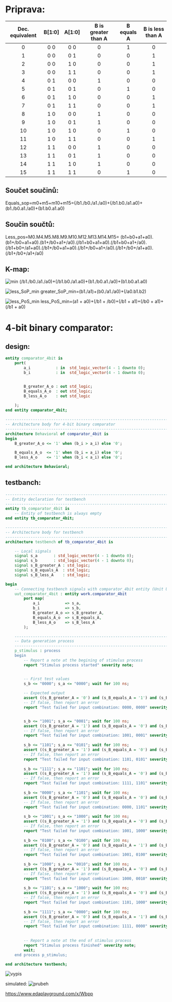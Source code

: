 # Priprava:

| **Dec. equivalent** | **B[1:0]** | **A[1:0]** | **B is greater than A** | **B equals A** | **B is less than A** |
| :-: | :-: | :-: | :-: | :-: | :-: |
| 0 | 0 0 | 0 0 | 0 | 1 | 0 |
| 1 | 0 0 | 0 1 | 0 | 0 | 1 |
| 2 | 0 0 | 1 0 | 0 | 0 | 1 |
| 3 | 0 0 | 1 1 | 0 | 0 | 1 |
| 4 | 0 1 | 0 0 | 1 | 0 | 0 |
| 5 | 0 1 | 0 1 | 0 | 1 | 0 |
| 6 | 0 1 | 1 0 | 0 | 0 | 1 |
| 7 | 0 1 | 1 1 | 0 | 0 | 1 |
| 8 | 1 0 | 0 0 | 1 | 0 | 0 |
| 9 | 1 0 | 0 1 | 1 | 0 | 0 |
| 10 | 1 0 | 1 0 | 0 | 1 | 0 |
| 11 | 1 0 | 1 1 | 0 | 0 | 1 |
| 12 | 1 1 | 0 0 | 1 | 0 | 0 |
| 13 | 1 1 | 0 1 | 1 | 0 | 0 |
| 14 | 1 1 | 1 0 | 1 | 0 | 0 |
| 15 | 1 1 | 1 1 | 0 | 1 | 0 |


## Součet součinů:
Equals_sop=m0+m5+m10+m15=(/b1./b0./a1./a0)+(/b1.b0./a1.a0)+(b1./b0.a1./a0)+(b1.b0.a1.a0)

## Součin součtů:
Less_pos=M0.M4.M5.M8.M9.M10.M12.M13.M14.M15=
(b1+b0+a1+a0).(b1+/b0+a1+a0).(b1+/b0+a1+/a0).(/b1+b0+a1+a0).(/b1+b0+a1+/a0).(/b1+b0+/a1+a0).(/b1+/b0+a1+a0).(/b1+/b0+a1+/a0).(/b1+/b0+/a1+a0).(/b1+/b0+/a1+/a0)


## K-map:
![min](K-map.png)
(/b1./b0./a1./a0)+(/b1.b0./a1.a0)+(b1./b0.a1./a0)+(b1.b0.a1.a0)

![less_SoP_min](K-map_minterms.png)
greater_SoP_min=(b1./a1)+(b0./a1./a0)+(/a0.b1.b2)

![less_PoS_min](K-map_maxterms.png)
less_PoS_min=(a1 + a0)+(/b1 + /b0)+(/b1 + a1)+(/b0 + a1)+(/b1 + a0)



# 4-bit binary comparator:


## design:
```vhdl
entity comparator_4bit is
    port(
        a_i		      : in  std_logic_vector(4 - 1 downto 0);
        b_i	          : in  std_logic_vector(4 - 1 downto 0);


        B_greater_A_o : out	std_logic;
        B_equals_A_o  : out	std_logic;
        B_less_A_o    : out std_logic
        
    );
end entity comparator_4bit;

------------------------------------------------------------------------
-- Architecture body for 4-bit binary comparator
------------------------------------------------------------------------
architecture Behavioral of comparator_4bit is
begin
    B_greater_A_o <= '1' when (b_i > a_i) else '0';

    B_equals_A_o  <= '1' when (b_i = a_i) else '0';
    B_less_A_o    <= '1' when (b_i < a_i) else '0';

end architecture Behavioral;
```
## testbanch:

```vhdl
------------------------------------------------------------------------
-- Entity declaration for testbench
------------------------------------------------------------------------
entity tb_comparator_4bit is
    -- Entity of testbench is always empty
end entity tb_comparator_4bit;

------------------------------------------------------------------------
-- Architecture body for testbench
------------------------------------------------------------------------
architecture testbench of tb_comparator_4bit is

    -- Local signals
    signal s_a       : std_logic_vector(4 - 1 downto 0);
    signal s_b       : std_logic_vector(4 - 1 downto 0);
    signal s_B_greater_A : std_logic;
    signal s_B_equals_A  : std_logic;
    signal s_B_less_A    : std_logic;

begin
    -- Connecting testbench signals with comparator_4bit entity (Unit Under Test)
    uut_comparator_4bit : entity work.comparator_4bit
        port map(
            a_i           => s_a,
            b_i           => s_b,
            B_greater_A_o => s_B_greater_A,
            B_equals_A_o  => s_B_equals_A,
            B_less_A_o    => s_B_less_A
        );

    --------------------------------------------------------------------
    -- Data generation process
    --------------------------------------------------------------------
    p_stimulus : process
    begin
        -- Report a note at the begining of stimulus process
        report "Stimulus process started" severity note;


        -- First test values
        s_b <= "0000"; s_a <= "0000"; wait for 100 ns;
        
        -- Expected output
        assert ((s_B_greater_A = '0') and (s_B_equals_A = '1') and (s_B_less_A = '0'))
        -- If false, then report an error
        report "Test failed for input combination: 0000, 0000" severity error;


        s_b <= "1001"; s_a <= "0001"; wait for 100 ns;
        assert ((s_B_greater_A = '1') and (s_B_equals_A = '0') and (s_B_less_A = '0'))
        -- If false, then report an error
        report "Test failed for input combination: 1001, 0001" severity error;
        
        s_b <= "1101"; s_a <= "0101"; wait for 100 ns;
        assert ((s_B_greater_A = '1') and (s_B_equals_A = '0') and (s_B_less_A = '0'))
        -- If false, then report an error
        report "Test failed for input combination: 1101, 0101" severity error;        
        
        s_b <= "1111"; s_a <= "1101"; wait for 100 ns;
        assert ((s_B_greater_A = '1') and (s_B_equals_A = '0') and (s_B_less_A = '0'))
        -- If false, then report an error
        report "Test failed for input combination: 1111, 1101" severity error;
        
        s_b <= "0000"; s_a <= "1101"; wait for 100 ns;
        assert ((s_B_greater_A = '0') and (s_B_equals_A = '0') and (s_B_less_A = '1'))
        -- If false, then report an error
        report "Test failed for input combination: 0000, 1101" severity error;        
        
        s_b <= "1001"; s_a <= "1000"; wait for 100 ns;
        assert ((s_B_greater_A = '1') and (s_B_equals_A = '0') and (s_B_less_A = '0'))
        -- If false, then report an error
        report "Test failed for input combination: 1001, 1000" severity error;
        
        s_b <= "0100"; s_a <= "0100"; wait for 100 ns;
        assert ((s_B_greater_A = '0') and (s_B_equals_A = '1') and (s_B_less_A = '0'))
        -- If false, then report an error
        report "Test failed for input combination: 1001, 0100" severity error;        
        
        s_b <= "1000"; s_a <= "0010"; wait for 100 ns;
        assert ((s_B_greater_A = '1') and (s_B_equals_A = '0') and (s_B_less_A = '0'))
        -- If false, then report an error
        report "Test failed for input combination: 1000, 0010" severity error;
        
        s_b <= "1101"; s_a <= "1000"; wait for 100 ns;
        assert ((s_B_greater_A = '1') and (s_B_equals_A = '0') and (s_B_less_A = '0'))
        -- If false, then report an error
        report "Test failed for input combination: 1101, 1000" severity error;
        
        s_b <= "1111"; s_a <= "0000"; wait for 100 ns;
        assert ((s_B_greater_A = '0') and (s_B_equals_A = '1') and (s_B_less_A = '0'))
        -- If false, then report an error
        report "Test failed for input combination: 1111, 0000" severity error;        
        
        
        -- Report a note at the end of stimulus process
        report "Stimulus process finished" severity note;
        wait;
    end process p_stimulus;

end architecture testbench;
```

![vypis](testbanch.png)

simulated:
![prubeh](4_bits.png)

https://www.edaplayground.com/x/Wbpp




